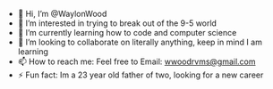 - 👋 Hi, I’m @WaylonWood
- 👀 I’m interested in trying to break out of the 9-5 world
- 🌱 I’m currently learning how to code and computer science 
- 💞️ I’m looking to collaborate on literally anything, keep in mind I am learning
- 📫 How to reach me: Feel free to Email: wwoodrvms@gmail.com
- ⚡ Fun fact: Im a 23 year old father of two, looking for a new career

<!---
WaylonWood/WaylonWood is a ✨ special ✨ repository because its `README.md` (this file) appears on your GitHub profile.
You can click the Preview link to take a look at your changes.
--->
